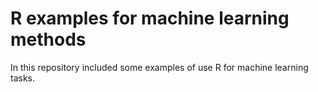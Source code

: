# R examples for machine learning methods

In this repository included some examples of use R for machine learning tasks.